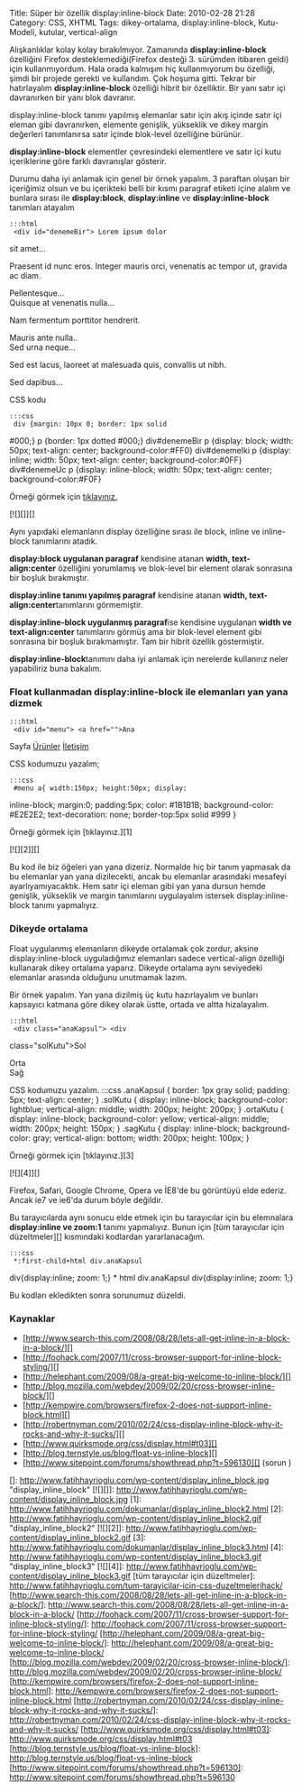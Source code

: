 Title: Süper bir özellik display:inline-block
Date: 2010-02-28 21:28
Category: CSS, XHTML
Tags: dikey-ortalama, display:inline-block, Kutu-Modeli, kutular, vertical-align

Alışkanlıklar kolay kolay bırakılmıyor. Zamanında
**display:inline-block** özelliğini Firefox desteklemediği(Firefox
desteği 3. sürümden itibaren geldi) için kullanmıyordum. Hala orada
kalmışım hiç kullanmıyorum bu özelliği, şimdi bir projede gerekti ve
kullandım. Çok hoşuma gitti. Tekrar bir hatırlayalım
**display:inline-block** özelliği hibrit bir özelliktir. Bir yanı satır
içi davranırken bir yanı blok davranır.

display:inline-block tanımı yapılmış elemanlar satır için akış içinde
satır içi eleman gibi davranırken, elemente genişlik, yükseklik ve dikey
margin değerleri tanımlanırsa satır içinde blok-level özelliğine
bürünür.

**display:inline-block** elementler çevresindeki elementlere ve satır
içi kutu içeriklerine göre farklı davranışlar gösterir.

Durumu daha iyi anlamak için genel bir örnek yapalım. 3 paraftan oluşan
bir içeriğimiz olsun ve bu içerikteki belli bir kısmı paragraf etiketi
içine alalım ve bunlara sırası ile **display:block**, **display:inline**
ve **display:inline-block** tanımları atayalım

	:::html
	 <div id="denemeBir"> Lorem ipsum dolor
sit amet... <p>Praesent id nunc eros. Integer mauris orci, venenatis
ac tempor ut, gravida ac diam. </p> Pellentesque...</div> <div
id="denemeIki">Quisque at venenatis nulla...<p>Nam fermentum
porttitor hendrerit.</p> Mauris ante nulla..</div> <div
id="denemeUc"> Sed urna neque...<p>Sed est lacus, laoreet at
malesuada quis, convallis ut nibh.</p> Sed dapibus...</div>


CSS kodu

	:::css
	 div {margin: 10px 0; border: 1px solid
#000;} p {border: 1px dotted #000;} div#denemeBir p {display: block;
width: 50px; text-align: center; background-color:#FF0} div#denemeIki
p {display: inline; width: 50px; text-align: center;
background-color:#0FF} div#denemeUc p {display: inline-block; width:
50px; text-align: center; background-color:#F0F} 

Örneği görmek için [tıklayınız.][]

[![][]][]

Aynı yapıdaki elemanların display özelliğine sırası ile block, inline ve
inline-block tanımlarını atadık.

**display:block uygulanan paragraf** kendisine atanan **width,
text-align:center** özelliğini yorumlamış ve blok-level bir element
olarak sonrasına bir boşluk bırakmıştır.

**display:inline tanımı yapılmış paragraf** kendisine atanan **width,
text-align:center**tanımlarını görmemiştir.

**display:inline-block uygulanmış paragraf**ise kendisine uygulanan
**width ve text-align:center** tanımlarını görmüş ama bir blok-level
element gibi sonrasına bir boşluk bırakmamıştır. Tam bir hibrit özellik
göstermiştir.

**display:inline-block**tanımını daha iyi anlamak için nerelerde
kullanırız neler yapabiliriz buna bakalım.

### Float kullanmadan display:inline-block ile elemanları yan yana dizmek

	:::html
	 <div id="menu"> <a href="">Ana
Sayfa</a> <a href="">Ürünler</a> <a href="">İletişim</a>
</div> 

CSS kodumuzu yazalım;

	:::css
	 #menu a{ width:150px; height:50px; display:
inline-block; margin:0; padding:5px; color: #1B1B1B; background-color:
#E2E2E2; text-decoration: none; border-top:5px solid #999 }


Örneği görmek için [tıklayınız.][1]

[![][2]][]

Bu kod ile biz öğeleri yan yana dizeriz. Normalde hiç bir tanım yapmasak
da bu elemanlar yan yana dizilecekti, ancak bu elemanlar arasındaki
mesafeyi ayarlıyamıyacaktık. Hem satır içi eleman gibi yan yana dursun
hemde genişlik, yükseklik ve margin tanımlarını uygulayalım istersek
display:inline-block tanımı yapmalıyız.

### Dikeyde ortalama

Float uygulanmış elemanların dikeyde ortalamak çok zordur, aksine
display:inline-block uyguladığımız elemanları sadece vertical-align
özelliği kullanarak dikey ortalama yaparız. Dikeyde ortalama aynı
seviyedeki elemanlar arasında olduğunu unutmamak lazım.

Bir örnek yapalım. Yan yana dizilmiş üç kutu hazırlayalım ve bunları
kapsayıcı katmana göre dikey olarak üstte, ortada ve altta hizalayalım.

	:::html
	 <div class="anaKapsul"> <div
class="solKutu">Sol</div> <div class="ortaKutu">Orta</div> <div
class="sagKutu">Sağ</div> </div> 

CSS kodumuzu yazalım. 	:::css
	 .anaKapsul { border:
1px gray solid; padding: 5px; text-align: center; } .solKutu { display:
inline-block; background-color: lightblue; vertical-align: middle;
width: 200px; height: 200px; } .ortaKutu { display: inline-block;
background-color: yellow; vertical-align: middle; width: 200px; height:
150px; } .sagKutu { display: inline-block; background-color: gray;
vertical-align: bottom; width: 200px; height: 100px; } 

Örneği görmek için [tıklayınız.][3]

[![][4]][]

Firefox, Safari, Google Chrome, Opera ve İE8'de bu görüntüyü elde
ederiz. Ancak ie7 ve ie6'da durum böyle değildir.

Bu tarayıcılarda aynı sonucu elde etmek için bu tarayıcılar için bu
elemnalara **display:inline ve zoom:1** tanımı yapmalıyız. Bunun için
[tüm tarayıcılar için düzeltmeler][] kısmındaki kodlardan
yararlanacağım.

	:::css
	 *:first-child+html div.anaKapsul
div{display:inline; zoom: 1;} * html div.anaKapsul div{display:inline;
zoom: 1;} 

Bu kodları ekledikten sonra sorunumuz düzeldi.

### Kaynaklar

-   [http://www.search-this.com/2008/08/28/lets-all-get-inline-in-a-block-in-a-block/][]
-   [http://foohack.com/2007/11/cross-browser-support-for-inline-block-styling/][]
-   [http://helephant.com/2009/08/a-great-big-welcome-to-inline-block/][]
-   [http://blog.mozilla.com/webdev/2009/02/20/cross-browser-inline-block/][]
-   [http://kempwire.com/browsers/firefox-2-does-not-support-inline-block.html][]
-   [http://robertnyman.com/2010/02/24/css-display-inline-block-why-it-rocks-and-why-it-sucks/][]
-   [http://www.quirksmode.org/css/display.html#t03][]
-   [http://blog.ternstyle.us/blog/float-vs-inline-block][]
-   [http://www.sitepoint.com/forums/showthread.php?t=596130][] (sorun )

</p>

  [tıklayınız.]: http://www.fatihhayrioglu.com/dokumanlar/display_inline_block.html
  []: http://www.fatihhayrioglu.com/wp-content/display_inline_block.jpg
    "display_inline_block"
  [![][]]: http://www.fatihhayrioglu.com/wp-content/display_inline_block.jpg
  [1]: http://www.fatihhayrioglu.com/dokumanlar/display_inline_block2.html
  [2]: http://www.fatihhayrioglu.com/wp-content/display_inline_block2.gif
    "display_inline_block2"
  [![][2]]: http://www.fatihhayrioglu.com/wp-content/display_inline_block2.gif
  [3]: http://www.fatihhayrioglu.com/dokumanlar/display_inline_block3.html
  [4]: http://www.fatihhayrioglu.com/wp-content/display_inline_block3.gif
    "display_inline_block3"
  [![][4]]: http://www.fatihhayrioglu.com/wp-content/display_inline_block3.gif
  [tüm tarayıcılar için düzeltmeler]: http://www.fatihhayrioglu.com/tum-tarayicilar-icin-css-duzeltmelerihack/
  [http://www.search-this.com/2008/08/28/lets-all-get-inline-in-a-block-in-a-block/]: http://www.search-this.com/2008/08/28/lets-all-get-inline-in-a-block-in-a-block/
  [http://foohack.com/2007/11/cross-browser-support-for-inline-block-styling/]: http://foohack.com/2007/11/cross-browser-support-for-inline-block-styling/
  [http://helephant.com/2009/08/a-great-big-welcome-to-inline-block/]: http://helephant.com/2009/08/a-great-big-welcome-to-inline-block/
  [http://blog.mozilla.com/webdev/2009/02/20/cross-browser-inline-block/]: http://blog.mozilla.com/webdev/2009/02/20/cross-browser-inline-block/
  [http://kempwire.com/browsers/firefox-2-does-not-support-inline-block.html]: http://kempwire.com/browsers/firefox-2-does-not-support-inline-block.html
  [http://robertnyman.com/2010/02/24/css-display-inline-block-why-it-rocks-and-why-it-sucks/]: http://robertnyman.com/2010/02/24/css-display-inline-block-why-it-rocks-and-why-it-sucks/
  [http://www.quirksmode.org/css/display.html#t03]: http://www.quirksmode.org/css/display.html#t03
  [http://blog.ternstyle.us/blog/float-vs-inline-block]: http://blog.ternstyle.us/blog/float-vs-inline-block
  [http://www.sitepoint.com/forums/showthread.php?t=596130]: http://www.sitepoint.com/forums/showthread.php?t=596130
